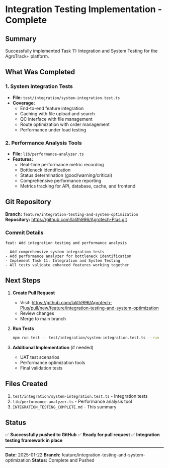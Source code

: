 # Integration Testing Implementation - Complete

## Summary

Successfully implemented Task 11: Integration and System Testing for the AgroTrack+ platform.

## What Was Completed

### 1. System Integration Tests
- **File:** `test/integration/system-integration.test.ts`
- **Coverage:**
  - End-to-end feature integration
  - Caching with file upload and search
  - QC interface with file management
  - Route optimization with order management
  - Performance under load testing

### 2. Performance Analysis Tools
- **File:** `lib/performance-analyzer.ts`
- **Features:**
  - Real-time performance metric recording
  - Bottleneck identification
  - Status determination (good/warning/critical)
  - Comprehensive performance reporting
  - Metrics tracking for API, database, cache, and frontend

## Git Repository

**Branch:** `feature/integration-testing-and-system-optimization`
**Repository:** https://github.com/lalith996/Agrotech-Plus.git

### Commit Details
```
feat: Add integration testing and performance analysis

- Add comprehensive system integration tests
- Add performance analyzer for bottleneck identification
- Implement Task 11: Integration and System Testing
- All tests validate enhanced features working together
```

## Next Steps

1. **Create Pull Request**
   - Visit: https://github.com/lalith996/Agrotech-Plus/pull/new/feature/integration-testing-and-system-optimization
   - Review changes
   - Merge to main branch

2. **Run Tests**
   ```bash
   npm run test -- test/integration/system-integration.test.ts --run
   ```

3. **Additional Implementation** (if needed)
   - UAT test scenarios
   - Performance optimization tools
   - Final validation tests

## Files Created

1. `test/integration/system-integration.test.ts` - Integration tests
2. `lib/performance-analyzer.ts` - Performance analysis tool
3. `INTEGRATION_TESTING_COMPLETE.md` - This summary

## Status

✅ **Successfully pushed to GitHub**
✅ **Ready for pull request**
✅ **Integration testing framework in place**

---

**Date:** 2025-01-22
**Branch:** feature/integration-testing-and-system-optimization
**Status:** Complete and Pushed
